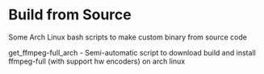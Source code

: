 # Build from Source
Some Arch Linux bash scripts to make custom binary from source code

get_ffmpeg-full_arch - Semi-automatic script to download build and install ffmpeg-full (with support hw encoders) on arch linux 
